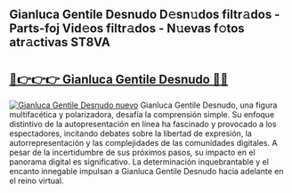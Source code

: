 ## Gianluca Gentile Desnudo D𝚎sn𝚞dos filtr𝚊dos - Parts-foj Vid𝚎os filtr𝚊dos - N𝚞evas f𝚘tos atr𝚊ctivas ST8VA

# <h2><a href="http://mb3tsvh.tromn.icu/?c=Gianluca+Gentile+Desnudo">🔗👉👉👉 Gianluca Gentile Desnudo 🔗🔗</a></h2>

[![Gianluca Gentile Desnudo nuevo](https://i.imgur.com/pEAQMta.gif)](http://mb3tsvh.tromn.icu/?c=Gianluca+Gentile+Desnudo)
Gianluca Gentile Desnudo, una figura multifacética y polarizadora, desafía la comprensión simple. Su enfoque distintivo de la autopresentación en línea ha fascinado y provocado a los espectadores, incitando debates sobre la libertad de expresión, la autorrepresentación y las complejidades de las comunidades digitales. A pesar de la incertidumbre de sus próximos pasos, su impacto en el panorama digital es significativo. La determinación inquebrantable y el encanto innegable impulsan a Gianluca Gentile Desnudo hacia adelante en el reino virtual.
